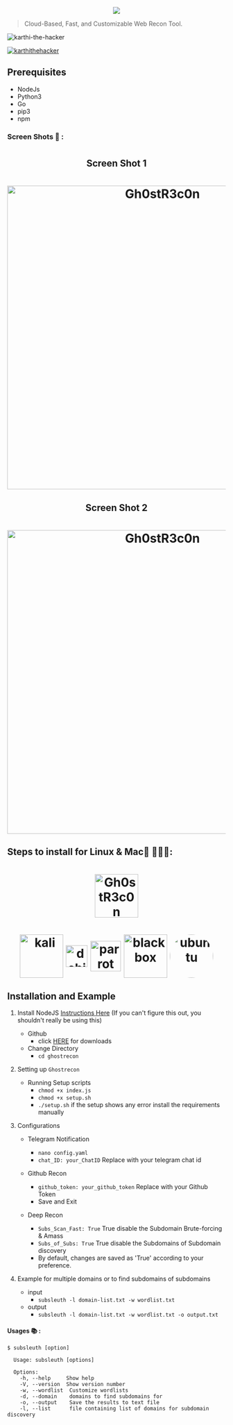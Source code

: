 <p align="center">
<img src="https://github.com/karthi-the-hacker/ghostrecon/raw/main/screenshots/logo.gif" ><br>

</p>

> Cloud-Based, Fast, and Customizable Web Recon Tool.

<p align="left"> <img src="https://komarev.com/ghpvc/?username=karthi-the-hacker&label=Profile%20views&color=0e75b6&style=flat" alt="karthi-the-hacker" /> </p>
<p align="left"> <a href="https://twitter.com/karthithehacker" target="blank"><img src="https://img.shields.io/twitter/follow/karthithehacker?logo=twitter&style=for-the-badge" alt="karthithehacker" /></a> </p>

## Prerequisites

- NodeJs
- Python3
- Go
- pip3
- npm

### Screen Shots 📸 :
<h1 align="center">
  <h2 align="center">Screen Shot 1</h2>
  <h1 align="center"><img align="center" src="https://github.com/karthi-the-hacker/ghostrecon/raw/main/screenshots/1.png" width="700px" alt="Gh0stR3c0n"></h1>
  <h2 align="center">Screen Shot 2</h2>
 <h1 align="center"> <img align="center" src="https://github.com/karthi-the-hacker/ghostrecon/raw/main/screenshots/2.png" width="700px" alt="Gh0stR3c0n"></h1>


 
</h1>

## Steps to install for Linux  &  Mac🐧 👨🏽‍💻:

<h1 align="center"><img align="center" src="https://images-wixmp-ed30a86b8c4ca887773594c2.wixmp.com/f/245f4571-14d4-4069-90a7-259b2971229f/del3rk1-177dea3e-01d6-4c32-bcfd-8927b7bc8364.png?token=eyJ0eXAiOiJKV1QiLCJhbGciOiJIUzI1NiJ9.eyJzdWIiOiJ1cm46YXBwOjdlMGQxODg5ODIyNjQzNzNhNWYwZDQxNWVhMGQyNmUwIiwiaXNzIjoidXJuOmFwcDo3ZTBkMTg4OTgyMjY0MzczYTVmMGQ0MTVlYTBkMjZlMCIsIm9iaiI6W1t7InBhdGgiOiJcL2ZcLzI0NWY0NTcxLTE0ZDQtNDA2OS05MGE3LTI1OWIyOTcxMjI5ZlwvZGVsM3JrMS0xNzdkZWEzZS0wMWQ2LTRjMzItYmNmZC04OTI3YjdiYzgzNjQucG5nIn1dXSwiYXVkIjpbInVybjpzZXJ2aWNlOmZpbGUuZG93bmxvYWQiXX0.RDHFl6JxHrJPAZGg1gIyuGEOJCn9WMTLlNYVlu8Ql5E" width="100px" alt="Gh0stR3c0n"></h1>

<h1 align="center">
<img align="center" src="https://upload.wikimedia.org/wikipedia/commons/thumb/2/2b/Kali-dragon-icon.svg/2048px-Kali-dragon-icon.svg.png" width="100px" alt="kali">
<img align="center" src="https://brandslogos.com/wp-content/uploads/thumbs/debian-logo-vector.svg" width="50px" alt="debian">
<img align="center" src="https://upload.wikimedia.org/wikipedia/commons/4/45/Parrot_Logo.png" width="70px" alt="parrot os">
  <img align="center" src="https://www.backbox.org/wp-content/uploads/2018/09/website_backbox_text_black.png" width="100px"  alt="blackbox">
<img align="center" src="https://assets.ubuntu.com/v1/17b68252-apple-touch-icon-180x180-precomposed-ubuntu.png" style="border-radius: 50%;" width="100px"  alt="ubuntu">
  
  

## Installation and Example

1. Install NodeJS [Instructions Here](https://nodejs.org/en/download/package-manager/) (If you can't figure this out, you shouldn't really be using this)

   - Github
     - click [HERE](https://github.com/karthi-the-hacker/ghostrecon.git) for downloads
   - Change Directory
     - `cd ghostrecon`

2. Setting up `Ghostrecon`

    - Running Setup scripts
      -  `chmod +x index.js`
      -  `chmod +x setup.sh`
      -  `./setup.sh` if the setup shows any error install the requirements manually 

4. Configurations 
   - Telegram Notification
     - `nano config.yaml`
     - `chat_ID: your_ChatID` Replace with your telegram chat id
     
   - Github Recon
     - `github_token: your_github_token` Replace with your Github Token
     - Save and Exit

   - Deep Recon
     - `Subs_Scan_Fast: True` True disable the Subdomain Brute-forcing & Amass 
     - `Subs_of_Subs: True` True disable the Subdomains of Subdomain discovery
     - By default, changes are saved as 'True' according to your preference.

5. Example for multiple domains or to find subdomains of subdomains
   - input
     - `subsleuth -l domain-list.txt -w wordlist.txt`
   - output
     - `subsleuth -l domain-list.txt -w wordlist.txt -o output.txt`

#### Usages 📚 :

    $ subsleuth [option]

      Usage: subsleuth [options]

      Options:
        -h, --help     Show help
        -V, --version  Show version number
        -w, --wordlist  Customize wordlists
        -d, --domain    domains to find subdomains for 
        -o, --output    Save the results to text file
        -l, --list      file containing list of domains for subdomain discovery
